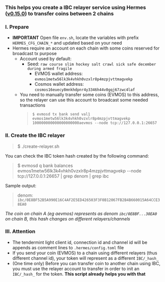### This helps you create a IBC relayer service using Hermes ([v0.15.0](https://github.com/informalsystems/ibc-rs/tree/v0.15.0)) to transfer coins between 2 chains

### I. Prepare
- **IMPORTANT** Open file `env.sh`, locate the variables with prefix `HERMES_CFG_CHAIN_*` and updated based on your need
- Hermes require an account on each chain with some coins reserved for broadcast tx purpose
    + Account used by default:
        + Seed: `raw course slim hockey salt crawl sick safe december during armed fragile`
            + EVMOS wallet address: `evmos1metw56lk3k4vhkh0vzxlr8p4mzpjvttmagvekp`
            + Cosmos wallet address: `cosmos16euecy8mnkhdpnr4y3346h44v0gqj67zwc4laf`
    + You need to manually transfer some coins (EVMOS) to this address, so the relayer can use this account to broadcast some needed transactions
        > `$ evmosd tx bank send val1 evmos1metw56lk3k4vhkh0vzxlr8p4mzpjvttmagvekp 100000000000000000000aevmos --node tcp://127.0.0.1:26657`

### II. Create the IBC relayer
> $ ./create-relayer.sh

You can check the IBC token hash created by the following command:
> $ evmosd q bank balances evmos1metw56lk3k4vhkh0vzxlr8p4mzpjvttmagvekp --node tcp://127.0.0.1:26657 | grep denom | grep ibc

Sample output:
> denom: `ibc/0E8BF52B5A990E16C4AF2E5ED426503F3F0B12067FB2B4B660015A64CCE38EA0`

_The coin on chain A (eg aevmos) represents as denom `ibc/0E8BF...38EA0` on chain B, this hash changes on different relayers/channels_

### III. Attention
- The tendermint light client id, connection id and channel id will be appends as comment lines to `.hermes/config.toml` file
- If you send your coin (EVMOS) to a chain using different relayers (thus different channel id), your token will represent as a different `IBC/_hash_`
- (One time only) Before you can transfer coin to another chain using IBC, you must use the relayer account to transfer in order to init an `IBC/_hash_` for the token. **This script already helps you with that**